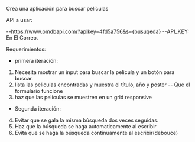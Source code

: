 Crea una aplicación para buscar películas

API a usar:

--https://www.omdbapi.com/?apikey=4fd5a756&s={busuqeda}
--API_KEY: En El Correo.

Requerimientos:

- primera iteración:

1. Necesita mostrar un input para buscar la pelicula y un botón para buscar.
2. lista las peliculas encontradas y muestra el título, año y poster
-- Que el formulario funcione
3. haz que las películas se muestren en un grid responsive


- Segunda iteración:

4. Evitar que se gala la misma búsqueda dos veces seguidas.
5. Haz que la búsqueda se haga automaticamente al escribir
6. Evita que se haga la búsqueda continuamente al escribir(debouce)